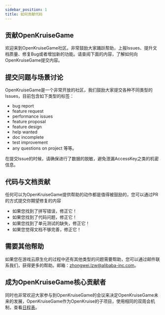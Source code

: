 ```yaml
---
sidebar_position: 1
title: 如何贡献代码
---
```

## 贡献OpenKruiseGame
欢迎来到OpenKruiseGame社区。非常鼓励大家踊跃帮助，上报Issues、提升文档质量、修复Bug或者增加新的功能。请查阅下面的内容，了解如何向OpenKruiseGame提交内容。

## 提交问题与场景讨论
OpenKruiseGame是一个非常开放的社区，我们鼓励大家提交各种不同类型的Issues，目前包含如下类型的标签：
* bug report
* feature request
* performance issues
* feature proposal
* feature design
* help wanted
* doc incomplete
* test improvement
* any questions on project
等等。

在提交Issue的时候，请确保进行了数据的脱敏，避免泄漏AccessKey之类的机密信息。
## 代码与文档贡献
任何可以为OpenKruiseGame提供帮助的动作都是值得被鼓励的，您可以通过PR的方式提交你期望修复的内容
* 如果您找到了拼写错误，修正它！
* 如果您找到了代码问题，修正它！
* 如果您找到了单元测试的缺失，修正它！
* 如果您觉得文档不够完善，修正它！

## 需要其他帮助
如果您在游戏云原生化的过程中还有其他类型的问题需要帮助，您可以通过邮件联系我们，获得更多的帮助。邮箱：zhongwei.lzw@alibaba-inc.com。

## 成为OpenKruiseGame核心贡献者
同时也非常欢迎大家参与到OpenKruiseGame的会议来决定OpenKruiseGame未来的发展，OpenKruiseGame作为OpenKruise的子项目，使用相同的双周会机制，查看<a target="_blank" href="https://github.com/openkruise/kruise#community">日程表</a>。